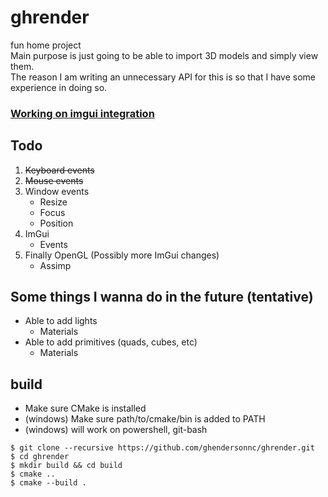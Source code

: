 # ghrender

fun home project  
Main purpose is just going to be able to import 3D models and simply view them.  
The reason I am writing an unnecessary API for this is so that I have some experience in doing so.

### [Working on imgui integration](https://github.com/ghendersonnc/ghrender/tree/imgui_1)

## Todo

1. ~~Keyboard events~~
2. ~~Mouse events~~
3. Window events
    * Resize
    * Focus
    * Position
4. ImGui
    * Events
5. Finally OpenGL (Possibly more ImGui changes)
    * Assimp

## Some things I wanna do in the future (tentative)

* Able to add lights
    * Materials
* Able to add primitives (quads, cubes, etc)
    * Materials

## build

* Make sure CMake is installed
* (windows) Make sure path/to/cmake/bin is added to PATH
* (windows) will work on powershell, git-bash

```
$ git clone --recursive https://github.com/ghendersonnc/ghrender.git
$ cd ghrender
$ mkdir build && cd build
$ cmake ..
$ cmake --build .
```
